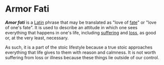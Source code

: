# Armor Fati

**_Amor fati_** is a [Latin](https://en.wikipedia.org/wiki/Latin "Latin") phrase that may be translated as "love of [fate](https://en.wikipedia.org/wiki/Fate "Fate")" or "love of one's fate". It is used to describe an attitude in which one sees everything that happens in one's life, including [suffering](https://en.wikipedia.org/wiki/Suffering "Suffering") and [loss](https://en.wikipedia.org/wiki/Grief "Grief"), as good or, at the very least, necessary.

As such, it is a part of the stoic lifestyle because a true stoic approaches everything that life gives to them with reason and calmness. It is not worth suffering from loss or illness because these things lie outside of our control.